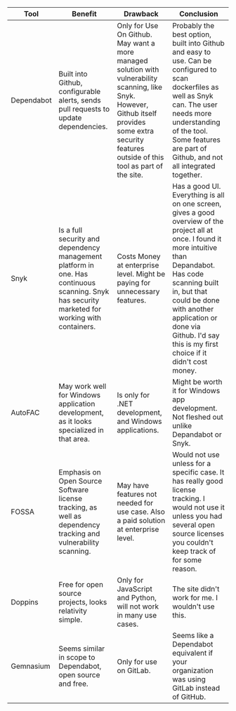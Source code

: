 

| Tool | Benefit |Drawback | Conclusion
|--|--|--|--|
|Dependabot  | Built into Github, configurable alerts, sends pull requests to update dependencies.|Only for Use On Github. May want a more managed solution with vulnerability scanning, like Snyk. However, Github itself provides some extra security features outside of this tool as part of the site. | Probably the best option, built into Github and easy to use. Can be configured to scan dockerfiles as well as Snyk can. The user needs more understanding of the tool. Some features are part of Github, and not all integrated together.
Snyk|Is a full security and dependency management platform in one. Has continuous scanning. Snyk has security marketed for working with containers. |Costs Money at enterprise level. Might be paying for unnecessary features.| Has a good UI. Everything is all on one screen, gives a good overview of the project all at once.  I found it more intuitive than Depandabot. Has code scanning built in, but that could be done with another application or done via Github. I'd say this is my first choice if it didn't cost money.
| AutoFAC | May work well for Windows application development, as it looks specialized in that area. |Is only for .NET development, and Windows applications. | Might be worth it for Windows app development. Not fleshed out unlike Depandabot or Snyk.
|FOSSA|Emphasis on Open Source Software license tracking, as well as dependency tracking and vulnerability scanning. | May have features not needed for use case. Also a paid solution at enterprise level. | Would not use unless for a specific case. It has really good license tracking. I would not use it unless you had several open source licenses you couldn't keep track of for some reason.
|Doppins| Free for open source projects, looks relativity simple. | Only for JavaScript and Python, will not work in many use cases. | The site didn't work for me. I wouldn't use this.
|Gemnasium| Seems similar in scope to Dependabot, open source and free. | Only for use on GitLab. | Seems like a Dependabot equivalent if your organization was using GitLab instead of GitHub.
